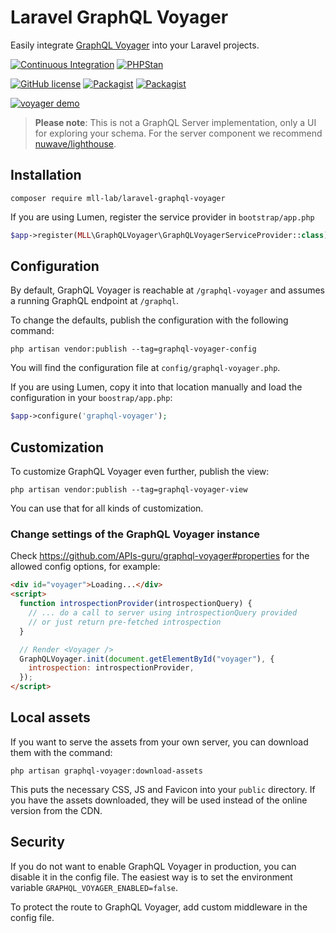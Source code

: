 # Laravel GraphQL Voyager

Easily integrate [GraphQL Voyager](https://github.com/APIs-guru/graphql-voyager) into your Laravel projects.

[![Continuous Integration](https://github.com/mll-lab/laravel-graphql-voyager/workflows/Validate/badge.svg)](https://github.com/mll-lab/laravel-graphql-voyager/actions)
[![PHPStan](https://img.shields.io/badge/PHPStan-enabled-brightgreen.svg?style=flat)](https://github.com/phpstan/phpstan)

[![GitHub license](https://img.shields.io/github/license/mll-lab/laravel-graphql-voyager.svg)](https://github.com/mll-lab/laravel-graphql-voyager/blob/master/LICENSE)
[![Packagist](https://img.shields.io/packagist/v/mll-lab/laravel-graphql-voyager.svg)](https://packagist.org/packages/mll-lab/laravel-graphql-voyager)
[![Packagist](https://img.shields.io/packagist/dt/mll-lab/laravel-graphql-voyager.svg)](https://packagist.org/packages/mll-lab/laravel-graphql-voyager)

[![voyager demo](https://github.com/APIs-guru/graphql-voyager/raw/master/docs/demo-gif.gif)](https://apis.guru/graphql-voyager)

> **Please note**: This is not a GraphQL Server implementation, only a UI for exploring your schema.
> For the server component we recommend [nuwave/lighthouse](https://github.com/nuwave/lighthouse).

## Installation

    composer require mll-lab/laravel-graphql-voyager

If you are using Lumen, register the service provider in `bootstrap/app.php`

```php
$app->register(MLL\GraphQLVoyager\GraphQLVoyagerServiceProvider::class);
```

## Configuration

By default, GraphQL Voyager is reachable at `/graphql-voyager`
and assumes a running GraphQL endpoint at `/graphql`.

To change the defaults, publish the configuration with the following command:

    php artisan vendor:publish --tag=graphql-voyager-config

You will find the configuration file at `config/graphql-voyager.php`.

If you are using Lumen, copy it into that location manually and load the configuration
in your `boostrap/app.php`:

```php
$app->configure('graphql-voyager');
```

## Customization

To customize GraphQL Voyager even further, publish the view:

    php artisan vendor:publish --tag=graphql-voyager-view

You can use that for all kinds of customization.

### Change settings of the GraphQL Voyager instance

Check https://github.com/APIs-guru/graphql-voyager#properties for the allowed config options, for example:

```html
<div id="voyager">Loading...</div>
<script>
  function introspectionProvider(introspectionQuery) {
    // ... do a call to server using introspectionQuery provided
    // or just return pre-fetched introspection
  }

  // Render <Voyager />
  GraphQLVoyager.init(document.getElementById("voyager"), {
    introspection: introspectionProvider,
  });
</script>
```

## Local assets

If you want to serve the assets from your own server, you can download them with the command:

    php artisan graphql-voyager:download-assets

This puts the necessary CSS, JS and Favicon into your `public` directory. If you have
the assets downloaded, they will be used instead of the online version from the CDN.

## Security

If you do not want to enable GraphQL Voyager in production, you can disable it in the config file.
The easiest way is to set the environment variable `GRAPHQL_VOYAGER_ENABLED=false`.

To protect the route to GraphQL Voyager, add custom middleware in the config file.
